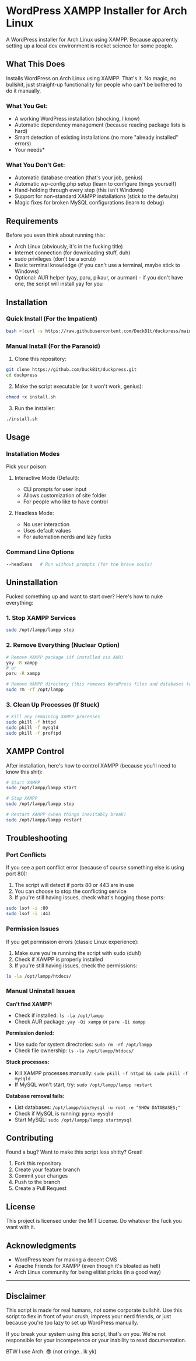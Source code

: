 # WordPress XAMPP Installer for Arch Linux

<!-- Add screenshot here -->

A WordPress installer for Arch Linux using XAMPP. Because apparently setting up a local dev environment is rocket science for some people.

## What This Does

Installs WordPress on Arch Linux using XAMPP. That's it. No magic, no bullshit, just straight-up functionality for people who can't be bothered to do it manually.

### What You Get:
- A working WordPress installation (shocking, I know)
- Automatic dependency management (because reading package lists is hard)
- Smart detection of existing installations (no more "already installed" errors)
- Your needs*

### What You Don't Get:
- Automatic database creation (that's your job, genius)
- Automatic wp-config.php setup (learn to configure things yourself)
- Hand-holding through every step (this isn't Windows)
- Support for non-standard XAMPP installations (stick to the defaults)
- Magic fixes for broken MySQL configurations (learn to debug)

## Requirements

Before you even think about running this:

- Arch Linux (obviously, it's in the fucking title)
- Internet connection (for downloading stuff, duh)
- sudo privileges (don't be a scrub)
- Basic terminal knowledge (if you can't use a terminal, maybe stick to Windows)
- Optional: AUR helper (yay, paru, pikaur, or aurman) - if you don't have one, the script will install yay for you

## Installation

### Quick Install (For the Impatient)

```bash
bash <(curl -s https://raw.githubusercontent.com/DuckB1t/duckpress/main/install.sh)
```

### Manual Install (For the Paranoid)

1. Clone this repository:
```bash
git clone https://github.com/DuckB1t/duckpress.git
cd duckpress
```

2. Make the script executable (or it won't work, genius):
```bash
chmod +x install.sh
```

3. Run the installer:
```bash
./install.sh
```

## Usage

### Installation Modes

Pick your poison:

1. Interactive Mode (Default):
   - CLI prompts for user input
   - Allows customization of site folder
   - For people who like to have control

2. Headless Mode:
   - No user interaction
   - Uses default values
   - For automation nerds and lazy fucks

### Command Line Options

```bash
--headless   # Run without prompts (for the brave souls)
```

## Uninstallation

Fucked something up and want to start over? Here's how to nuke everything:

### 1. Stop XAMPP Services
```bash
sudo /opt/lampp/lampp stop
```

### 2. Remove Everything (Nuclear Option)
```bash
# Remove XAMPP package (if installed via AUR)
yay -R xampp
# or
paru -R xampp

# Remove XAMPP directory (this removes WordPress files and databases too)
sudo rm -rf /opt/lampp
```

### 3. Clean Up Processes (If Stuck)
```bash
# Kill any remaining XAMPP processes
sudo pkill -f httpd
sudo pkill -f mysqld
sudo pkill -f proftpd
```

## XAMPP Control

After installation, here's how to control XAMPP (because you'll need to know this shit):

```bash
# Start XAMPP
sudo /opt/lampp/lampp start

# Stop XAMPP
sudo /opt/lampp/lampp stop

# Restart XAMPP (when things inevitably break)
sudo /opt/lampp/lampp restart
```

## Troubleshooting

### Port Conflicts

If you see a port conflict error (because of course something else is using port 80):
1. The script will detect if ports 80 or 443 are in use
2. You can choose to stop the conflicting service
3. If you're still having issues, check what's hogging those ports:
```bash
sudo lsof -i :80
sudo lsof -i :443
```

### Permission Issues

If you get permission errors (classic Linux experience):
1. Make sure you're running the script with sudo (duh!)
2. Check if XAMPP is properly installed
3. If you're still having issues, check the permissions:
```bash
ls -la /opt/lampp/htdocs/
```

### Manual Uninstall Issues

**Can't find XAMPP:**
- Check if installed: `ls -la /opt/lampp`
- Check AUR package: `yay -Qi xampp` or `paru -Qi xampp`

**Permission denied:**
- Use sudo for system directories: `sudo rm -rf /opt/lampp`
- Check file ownership: `ls -la /opt/lampp/htdocs/`

**Stuck processes:**
- Kill XAMPP processes manually: `sudo pkill -f httpd && sudo pkill -f mysqld`
- If MySQL won't start, try: `sudo /opt/lampp/lampp restart`

**Database removal fails:**
- List databases: `/opt/lampp/bin/mysql -u root -e "SHOW DATABASES;"`
- Check if MySQL is running: `pgrep mysqld`
- Start MySQL: `sudo /opt/lampp/lampp startmysql`

## Contributing

Found a bug? Want to make this script less shitty? Great!

1. Fork this repository
2. Create your feature branch
3. Commit your changes
4. Push to the branch
5. Create a Pull Request

## License

This project is licensed under the MIT License. Do whatever the fuck you want with it.

## Acknowledgments

- WordPress team for making a decent CMS
- Apache Friends for XAMPP (even though it's bloated as hell)
- Arch Linux community for being elitist pricks (in a good way)

---

## Disclaimer

This script is made for real humans, not some corporate bullshit. Use this script to flex in front of your crush, impress your nerd friends, or just because you're too lazy to set up WordPress manually.

If you break your system using this script, that's on you. We're not responsible for your incompetence or your inability to read documentation.

BTW I use Arch. 😎 (not cringe.. ik yk)
